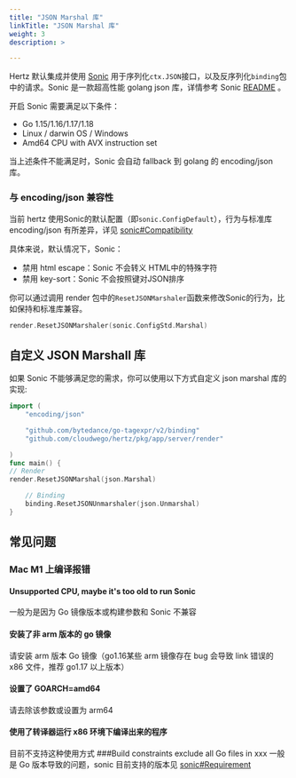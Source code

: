 ```yaml
---
title: "JSON Marshal 库"
linkTitle: "JSON Marshal 库"
weight: 3
description: >

---
```



Hertz 默认集成并使用 [Sonic](https://github.com/bytedance/sonic) 用于序列化`ctx.JSON`接口，以及反序列化`binding`包中的请求。Sonic 是一款超高性能 golang json 库，详情参考 Sonic [README](https://github.com/bytedance/sonic) 。


开启 Sonic 需要满足以下条件：
- Go 1.15/1.16/1.17/1.18
- Linux / darwin OS / Windows
- Amd64 CPU with AVX instruction set

当上述条件不能满足时，Sonic 会自动 fallback 到 golang 的 encoding/json 库。




### 与 encoding/json 兼容性



当前 hertz 使用Sonic的默认配置（即`sonic.ConfigDefault`），行为与标准库 encoding/json 有所差异，详见 [sonic#Compatibility](https://github.com/bytedance/sonic#compatibility)

具体来说，默认情况下，Sonic：
- 禁用 html escape：Sonic 不会转义 HTML中的特殊字符
- 禁用 key-sort：Sonic 不会按照键对JSON排序


你可以通过调用 render 包中的`ResetJSONMarshaler`函数来修改Sonic的行为，比如保持和标准库兼容。

```go
render.ResetJSONMarshaler(sonic.ConfigStd.Marshal)
```

## 自定义 JSON Marshall 库
如果 Sonic 不能够满足您的需求，你可以使用以下方式自定义 json marshal 库的实现:

```go
import (
    "encoding/json"

    "github.com/bytedance/go-tagexpr/v2/binding"
    "github.com/cloudwego/hertz/pkg/app/server/render"

)
func main() {
// Render
render.ResetJSONMarshal(json.Marshal)

    // Binding
    binding.ResetJSONUnmarshaler(json.Unmarshal)
}
```
## 常见问题
### Mac M1 上编译报错

#### Unsupported CPU, maybe it's too old to run Sonic
一般为是因为 Go 镜像版本或构建参数和 Sonic 不兼容
#### 安装了非 arm 版本的 go 镜像
请安装 arm 版本 Go 镜像（go1.16某些 arm 镜像存在 bug 会导致 link 错误的 x86 文件，推荐 go1.17 以上版本）
#### 设置了 GOARCH=amd64
请去除该参数或设置为 arm64
#### 使用了转译器运行 x86 环境下编译出来的程序
目前不支持这种使用方式
###Build constraints exclude all Go files in xxx
一般是 Go 版本导致的问题，sonic 目前支持的版本见 [sonic#Requirement](https://github.com/bytedance/sonic#requirement)
